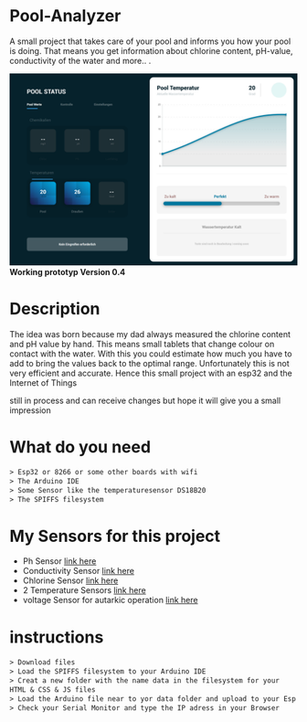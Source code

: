 # Pool-Analyzer

A small project that takes care of your pool and informs you how your pool is doing. That means you get information about chlorine content, pH-value, conductivity of the water and more.. .

![alt text](https://github.com/ChRIisS97/Pool-Analyzer/blob/master/Screenshot%20(32).png)
**Working prototyp Version 0.4**


# Description
The idea was born because my dad always measured the chlorine content and pH value by hand. This means small tablets that change colour on contact with the water. With this you could estimate how much you have to add to bring the values back to the optimal range.  Unfortunately this is not very efficient and accurate. Hence this small project with an esp32 and the Internet of Things

still in process and can receive changes but hope it will give you a small impression


# What do you need

```
> Esp32 or 8266 or some other boards with wifi
> The Arduino IDE
> Some Sensor like the temperaturesensor DS18B20
> The SPIFFS filesystem 
```


# My Sensors for this project

- Ph Sensor [link here](https://www.dfrobot.com/product-1110.html)
- Conductivity Sensor [link here](https://www.dfrobot.com/product-1123.html)
- Chlorine Sensor [link here](https://www.dfrobot.com/product-1071.html)
- 2 Temperature Sensors [link here](https://www.dfrobot.com/product-689.html)
- voltage Sensor for autarkic operation [link here](https://www.dfrobot.com/search-voltage.html)

# instructions 

```
> Download files
> Load the SPIFFS filesystem to your Arduino IDE
> Creat a new folder with the name data in the filesystem for your HTML & CSS & JS files
> Load the Arduino file near to yor data folder and upload to your Esp 
> Check your Serial Monitor and type the IP adress in your Browser
```

